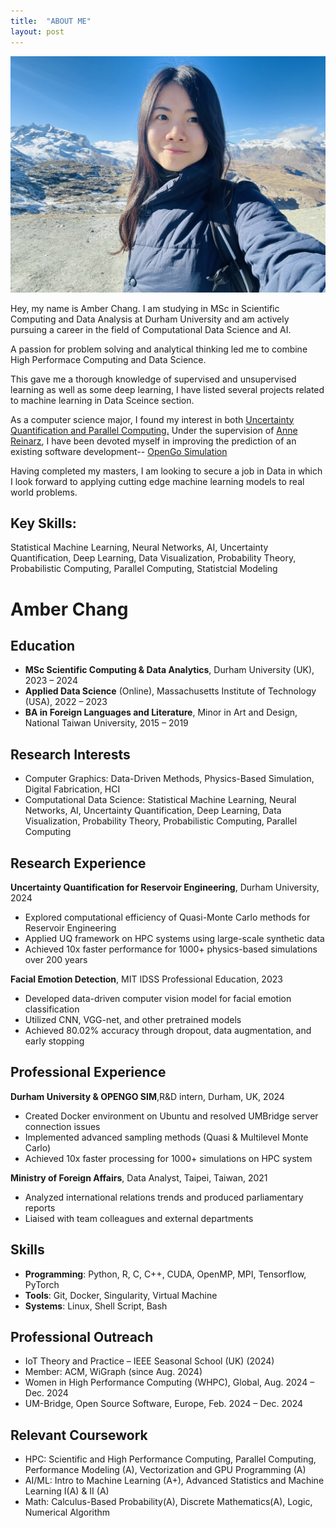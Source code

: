 ```yaml
---
title:  "ABOUT ME"
layout: post
---
```



![About Me](/assets/IMG_1508.jpeg)

Hey, my name is Amber Chang. I am studying in MSc in Scientific Computing and Data Analysis at Durham University and am actively pursuing a career in the field of Computational Data Science and AI.

A passion for problem solving and analytical thinking led me to combine High Performace Computing and Data Science.

This gave me a thorough knowledge of supervised and unsupervised learning as well as some deep learning, I have listed several projects related to machine learning in Data Sceince section.

As a computer science major, I found my interest in both [Uncertainty Quantification and Parallel Computing.](https://github.com/Amberisfree/UQ/tree/master)  Under the supervision of [Anne Reinarz](https://annereinarz.github.io), I have been devoted myself in improving the prediction of an existing software development-- [OpenGo Simulation](https://opengosim.com)


Having completed my masters, I am looking to secure a job in Data in which I look forward to applying cutting edge machine learning models to real world problems.

## Key Skills: 
Statistical Machine Learning, Neural Networks, AI, Uncertainty Quantification, Deep Learning, Data Visualization, Probability Theory, Probabilistic Computing, Parallel Computing, Statistcial Modeling

# Amber Chang

## Education
- **MSc Scientific Computing & Data Analytics**, Durham University (UK), 2023 – 2024
- **Applied Data Science** (Online), Massachusetts Institute of Technology (USA), 2022 – 2023
- **BA in Foreign Languages and Literature**, Minor in Art and Design, National Taiwan University, 2015 – 2019

## Research Interests
- Computer Graphics: Data-Driven Methods, Physics-Based Simulation, Digital Fabrication, HCI
- Computational Data Science: Statistical Machine Learning, Neural Networks, AI, Uncertainty Quantification, Deep Learning, Data Visualization, Probability Theory, Probabilistic Computing, Parallel Computing

## Research Experience
**Uncertainty Quantification for Reservoir Engineering**, Durham University, 2024
- Explored computational efficiency of Quasi-Monte Carlo methods for Reservoir Engineering
- Applied UQ framework on HPC systems using large-scale synthetic data
- Achieved 10x faster performance for 1000+ physics-based simulations over 200 years

**Facial Emotion Detection**, MIT IDSS Professional Education, 2023
- Developed data-driven computer vision model for facial emotion classification
- Utilized CNN, VGG-net, and other pretrained models
- Achieved 80.02% accuracy through dropout, data augmentation, and early stopping

## Professional Experience
**Durham University & OPENGO SIM**,R&D intern, Durham, UK, 2024
- Created Docker environment on Ubuntu and resolved UMBridge server connection issues
- Implemented advanced sampling methods (Quasi & Multilevel Monte Carlo)
- Achieved 10x faster processing for 1000+ simulations on HPC system

**Ministry of Foreign Affairs**, Data Analyst, Taipei, Taiwan, 2021
- Analyzed international relations trends and produced parliamentary reports
- Liaised with team colleagues and external departments

## Skills
- **Programming**: Python, R, C, C++, CUDA, OpenMP, MPI, Tensorflow, PyTorch
- **Tools**: Git, Docker, Singularity, Virtual Machine
- **Systems**: Linux, Shell Script, Bash

## Professional Outreach
- IoT Theory and Practice – IEEE Seasonal School (UK) (2024)
- Member: ACM, WiGraph (since Aug. 2024)
- Women in High Performance Computing (WHPC), Global, Aug. 2024 – Dec. 2024
- UM-Bridge, Open Source Software, Europe, Feb. 2024 – Dec. 2024

## Relevant Coursework
- HPC: Scientific and High Performance Computing, Parallel Computing, Performance Modeling (A), Vectorization and GPU Programming (A)
- AI/ML: Intro to Machine Learning (A+), Advanced Statistics and Machine Learning I(A) & II (A)
- Math: Calculus-Based Probability(A), Discrete Mathematics(A), Logic, Numerical Algorithm
